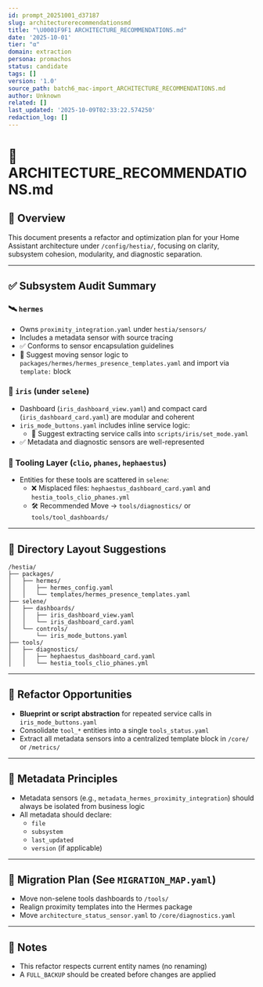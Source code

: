```yaml
---
id: prompt_20251001_d37187
slug: architecturerecommendationsmd
title: "\U0001F9F1 ARCHITECTURE_RECOMMENDATIONS.md"
date: '2025-10-01'
tier: "α"
domain: extraction
persona: promachos
status: candidate
tags: []
version: '1.0'
source_path: batch6_mac-import_ARCHITECTURE_RECOMMENDATIONS.md
author: Unknown
related: []
last_updated: '2025-10-09T02:33:22.574250'
redaction_log: []
---
```



# 🧱 ARCHITECTURE_RECOMMENDATIONS.md

## 🧭 Overview

This document presents a refactor and optimization plan for your Home Assistant architecture under `/config/hestia/`, focusing on clarity, subsystem cohesion, modularity, and diagnostic separation.

---

## ✅ Subsystem Audit Summary

### 🛰️ `hermes`
- Owns `proximity_integration.yaml` under `hestia/sensors/`
- Includes a metadata sensor with source tracing
- ✅ Conforms to sensor encapsulation guidelines
- 🔄 Suggest moving sensor logic to `packages/hermes/hermes_presence_templates.yaml` and import via `template:` block

### 🧠 `iris` (under `selene`)
- Dashboard (`iris_dashboard_view.yaml`) and compact card (`iris_dashboard_card.yaml`) are modular and coherent
- `iris_mode_buttons.yaml` includes inline service logic:
  - 🔁 Suggest extracting service calls into `scripts/iris/set_mode.yaml`
- ✅ Metadata and diagnostic sensors are well-represented

### 🔧 Tooling Layer (`clio`, `phanes`, `hephaestus`)
- Entities for these tools are scattered in `selene`:
  - ❌ Misplaced files: `hephaestus_dashboard_card.yaml` and `hestia_tools_clio_phanes.yml`
  - 🛠️ Recommended Move → `tools/diagnostics/` or `tools/tool_dashboards/`

---

## 📂 Directory Layout Suggestions

```
/hestia/
├── packages/
│   ├── hermes/
│   │   ├── hermes_config.yaml
│   │   └── templates/hermes_presence_templates.yaml
├── selene/
│   ├── dashboards/
│   │   ├── iris_dashboard_view.yaml
│   │   └── iris_dashboard_card.yaml
│   └── controls/
│       └── iris_mode_buttons.yaml
├── tools/
│   ├── diagnostics/
│   │   ├── hephaestus_dashboard_card.yaml
│   │   └── hestia_tools_clio_phanes.yml
```

---

## 📌 Refactor Opportunities

- **Blueprint or script abstraction** for repeated service calls in `iris_mode_buttons.yaml`
- Consolidate `tool_*` entities into a single `tools_status.yaml`
- Extract all metadata sensors into a centralized template block in `/core/` or `/metrics/`

---

## 🧪 Metadata Principles

- Metadata sensors (e.g., `metadata_hermes_proximity_integration`) should always be isolated from business logic
- All metadata should declare:
  - `file`
  - `subsystem`
  - `last_updated`
  - `version` (if applicable)

---

## 🔄 Migration Plan (See `MIGRATION_MAP.yaml`)
- Move non-selene tools dashboards to `/tools/`
- Realign proximity templates into the Hermes package
- Move `architecture_status_sensor.yaml` to `/core/diagnostics.yaml`

---

## 📎 Notes
- This refactor respects current entity names (no renaming)
- A `FULL_BACKUP` should be created before changes are applied

